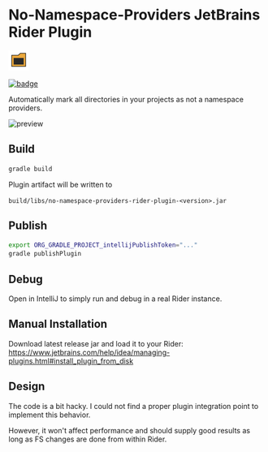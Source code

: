 # No-Namespace-Providers JetBrains Rider Plugin

<img src="src/main/resources/META-INF/pluginIcon.svg" alt="drawing" width="40"/>

[![badge](https://img.shields.io/jetbrains/plugin/v/13188-no-namespace-providers.svg?label=Rider%20plugin)](https://plugins.jetbrains.com/plugin/13188-no-namespace-providers)

Automatically mark all directories in your projects as not a namespace providers.

![preview](https://i.imgur.com/ojNEJ0f.png)

## Build

```bash
gradle build
```

Plugin artifact will be written to

`build/libs/no-namespace-providers-rider-plugin-<version>.jar`

## Publish

```bash
export ORG_GRADLE_PROJECT_intellijPublishToken="..."
gradle publishPlugin
```

## Debug

Open in IntelliJ to simply run and debug in a real Rider instance.


## Manual Installation

Download latest release jar and load it to your Rider: https://www.jetbrains.com/help/idea/managing-plugins.html#install_plugin_from_disk

## Design

The code is a bit hacky. I could not find a proper plugin integration point to implement this behavior.

However, it won't affect performance and should supply good results as long as FS changes are done from within Rider.
